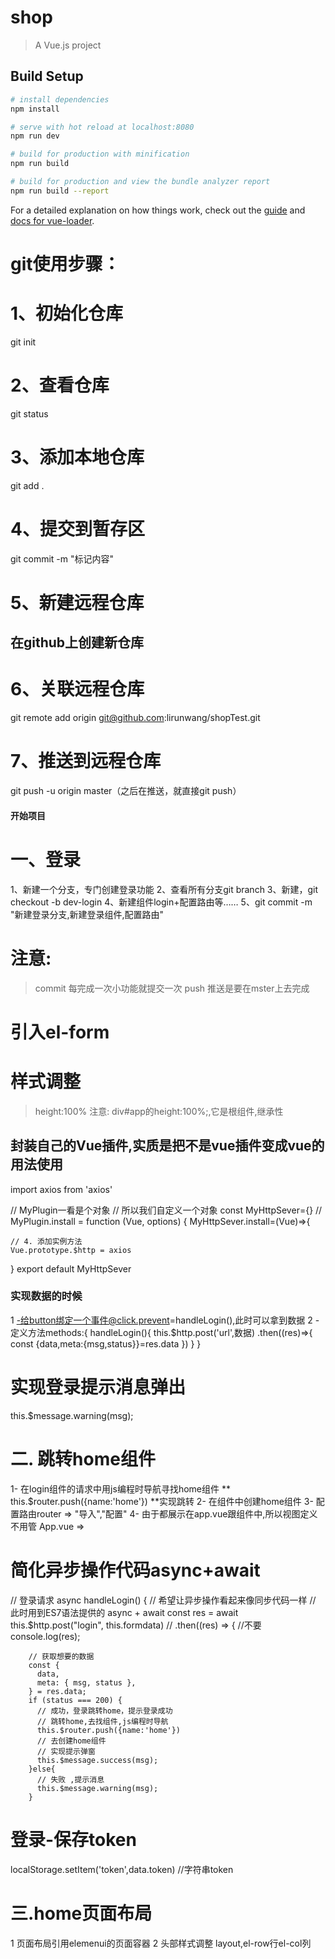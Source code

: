 # shop

> A Vue.js project

## Build Setup

``` bash
# install dependencies
npm install

# serve with hot reload at localhost:8080
npm run dev

# build for production with minification
npm run build

# build for production and view the bundle analyzer report
npm run build --report
```

For a detailed explanation on how things work, check out the [guide](http://vuejs-templates.github.io/webpack/) and [docs for vue-loader](http://vuejs.github.io/vue-loader).


# git使用步骤：
# 1、初始化仓库
git init

# 2、查看仓库
git status
# 3、添加本地仓库
git add .
# 4、提交到暂存区
git commit -m "标记内容"
# 5、新建远程仓库
## 在github上创建新仓库
# 6、关联远程仓库
git remote add origin git@github.com:lirunwang/shopTest.git
# 7、推送到远程仓库
git push -u origin master（之后在推送，就直接git push）



#### 开始项目
# 一、登录
1、新建一个分支，专门创建登录功能
2、查看所有分支git branch
3、新建，git checkout -b dev-login
4、新建组件login+配置路由等……
5、git commit -m "新建登录分支,新建登录组件,配置路由"
# 注意:
> commit 每完成一次小功能就提交一次
> push 推送是要在mster上去完成

# 引入el-form

# 样式调整
>height:100%
>  注意: div#app的height:100%;,它是根组件,继承性

## 封装自己的Vue插件,实质是把不是vue插件变成vue的用法使用
<!-- 例如axios -->
<!-- 创建一个插件模块 -->
<!-- 然后引入axios,将axios封装成vue的使用语法,然后到处导出模块 -->
import axios from 'axios'

// MyPlugin一看是个对象
// 所以我们自定义一个对象
const MyHttpSever={}
// MyPlugin.install = function (Vue, options) {
    MyHttpSever.install=(Vue)=>{

    // 4. 添加实例方法
    Vue.prototype.$http = axios
  }
  export default MyHttpSever


  ### 实现数据的时候 ####
  1 -给button绑定一个事件@click.prevent=handleLogin(),此时可以拿到数据
  2 -定义方法methods:{
      handleLogin(){
          <!-- //发送请求 -->
          this.$http.post('url',数据)
          .then((res)=>{
              <!-- 接口数据对象解构赋值,实现需求 -->
                const {data,meta:{msg,status}}=res.data
          })
      }
  }

  # 实现登录提示消息弹出
  <!-- elementui为我们提供好的一个方法 -->
  this.$message.warning(msg);


  # 二. 跳转home组件
  1- 在login组件的请求中用js编程时导航寻找home组件
      **  this.$router.push({name:'home'})  **实现跳转
  2- 在组件中创建home组件
  3- 配置路由router => "导入","配置"
  4- 由于都展示在app.vue跟组件中,所以视图定义不用管
    App.vue => <router-view />


# 简化异步操作代码async+await
  <!-- 让异步代码看起来更像同步代码一样 -->
  <!-- 找到异步操作有结果的代码,前面加上await,同时接收异步操作的结果res -->
  // 登录请求
    async handleLogin() {
      // 希望让异步操作看起来像同步代码一样
      // 此时用到ES7语法提供的  async + await
        const res = await this.$http.post("login", this.formdata)
        // .then((res) => {  //不要
        console.log(res);

        // 获取想要的数据
        const {
          data,
          meta: { msg, status },
        } = res.data;
        if (status === 200) {
          // 成功，登录跳转home，提示登录成功
          // 跳转home,去找组件,js编程时导航
          this.$router.push({name:'home'})
          // 去创建home组件
          // 实现提示弹窗
          this.$message.success(msg);
        }else{
          // 失败 ,提示消息
          this.$message.warning(msg);
        }

# 登录-保存token
<!-- 1 -目的:防止用户没登陆,直接通过url直接去访问页面 -->
<!-- 2 -在登录成功时,保存后台返回给用户的token值 -->
localStorage.setItem('token',data.token)   //字符串token


# 三.home页面布局
1 页面布局引用elemenui的页面容器
2 头部样式调整
 layout,el-row行el-col列